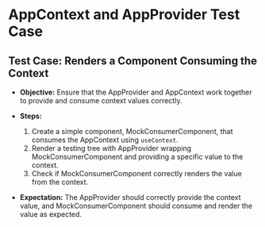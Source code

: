 # AppContext and AppProvider Test Case

## Test Case: Renders a Component Consuming the Context

- **Objective:** Ensure that the AppProvider and AppContext work together to provide and consume context values correctly.

- **Steps:**
  1. Create a simple component, MockConsumerComponent, that consumes the AppContext using `useContext`.
  2. Render a testing tree with AppProvider wrapping MockConsumerComponent and providing a specific value to the context.
  3. Check if MockConsumerComponent correctly renders the value from the context.

- **Expectation:** The AppProvider should correctly provide the context value, and MockConsumerComponent should consume and render the value as expected.
